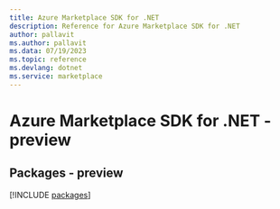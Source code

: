 ```yaml
---
title: Azure Marketplace SDK for .NET
description: Reference for Azure Marketplace SDK for .NET
author: pallavit
ms.author: pallavit
ms.data: 07/19/2023
ms.topic: reference
ms.devlang: dotnet
ms.service: marketplace
---
```

# Azure Marketplace SDK for .NET - preview
## Packages - preview
[!INCLUDE [packages](marketplace-index.md)]